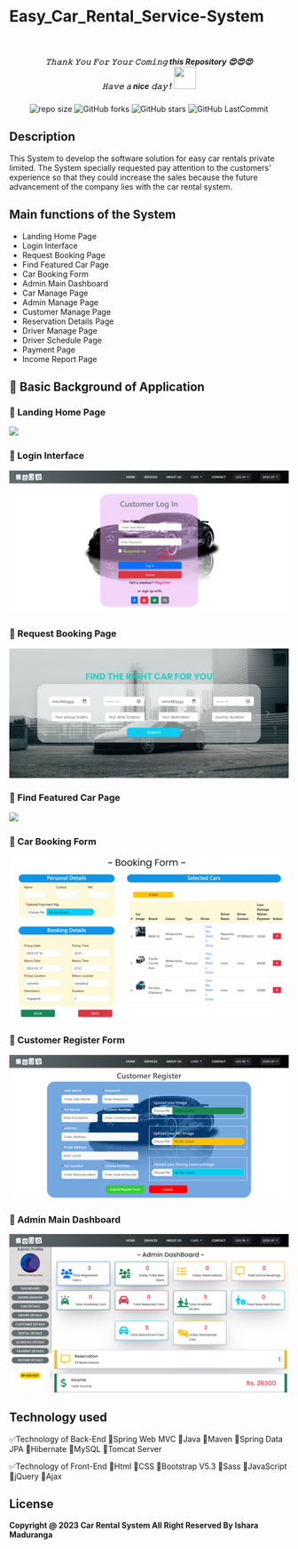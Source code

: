 # Easy_Car_Rental_Service-System

<br>
<h5 align="center">
𝚃𝚑𝚊𝚗𝚔 𝚈𝚘𝚞 𝙵𝚘𝚛 𝚈𝚘𝚞𝚛 𝙲𝚘𝚖𝚒𝚗𝚐 this Repository 😍😍😍<br>
𝙷𝚊𝚟𝚎 𝚊 nice 𝚍𝚊𝚢 ! 
	<img src="https://raw.githubusercontent.com/isharamaduranga/red-alpha/main/Hi.gif" width="40px" Height="40px">
</h5>
<div align="center">

![repo size](https://img.shields.io/github/repo-size/isharamaduranga/Easy_Car_Rental_Service-System?label=Repo%20Size&style=for-the-badge&labelColor=black&color=1eb61e)
![GitHub forks](https://img.shields.io/github/forks/isharamaduranga/Easy_Car_Rental_Service-System?&labelColor=black&color=2196f3&style=for-the-badge)
![GitHub stars](https://img.shields.io/github/stars/isharamaduranga/Easy_Car_Rental_Service-System?&labelColor=black&color=ff9800&style=for-the-badge)
![GitHub LastCommit](https://img.shields.io/github/last-commit/isharamaduranga/Easy_Car_Rental_Service-System?logo=github&labelColor=black&color=e91e63&style=for-the-badge)
</div>

## Description
This System to develop the software solution for easy car rentals private limited. The System specially requested pay attention to the customers' experience so that they could increase the sales because the future advancement of the company lies with the car rental system.


##  Main functions of the System
* Landing  Home Page
* Login Interface
* Request Booking Page
* Find Featured Car Page
* Car Booking Form
* Admin Main Dashboard
* Car Manage Page
* Admin Manage Page
* Customer Manage Page
* Reservation Details Page
* Driver Manage Page
* Driver Schedule Page
* Payment Page
* Income Report Page


## :link: Basic Background of Application

### 🌱 Landing  Home Page
<img src="./Car_Rental-Front_End/sample_screen_shot/a.png">

### 🌱 Login Interface
<img src="./Car_Rental-Front_End/sample_screen_shot/b.png">

### 🌱 Request Booking Page
<img src="./Car_Rental-Front_End/sample_screen_shot/c.png">

### 🌱 Find Featured Car Page
<img src="./Car_Rental-Front_End/sample_screen_shot/d.png">

### 🌱 Car Booking Form
<img src="./Car_Rental-Front_End/sample_screen_shot/e.png">

### 🌱 Customer Register Form
<img src="./Car_Rental-Front_End/sample_screen_shot/f.png">

### 🌱 Admin Main Dashboard
<img src="./Car_Rental-Front_End/sample_screen_shot/g.png">

## Technology used
✅Technology of Back-End
🌱Spring Web MVC
🌱Java
🌱Maven
🌱Spring Data JPA
🌱Hibernate
🌱MySQL
🌱Tomcat Server

✅Technology of Front-End
🌱Html
🌱CSS
🌱Bootstrap V5.3
🌱Sass
🌱JavaScript
🌱jQuery
🌱Ajax

## License
**Copyright @ 2023 Car Rental System All Right Reserved By Ishara Maduranga**